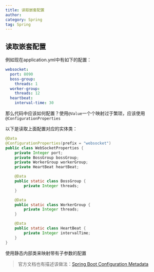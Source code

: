 ```yaml
---
title: 读取嵌套配置
author:
category: Spring
tag: Spring
---
```


## 读取嵌套配置

例如现在application.yml中有如下的配置：

```yaml
websocket:
  port: 8090
  boss-group:
    threads: 1
  worker-group:
    threads: 12
  heartbeat:
    interval-time: 30
```

那么代码中应该如何配置？使用`@Value`一个个映射过于繁琐，应该使用`@ConfigurationProperties`

以下是读取上面配置对应的实体类：

```java
@Data
@ConfigurationProperties(prefix = "websocket")
public class WebSocketProperties {
    private Integer port;
    private BossGroup bossGroup;
    private WorkerGroup workerGroup;
    private HeartBeat heartBeat;

    @Data
    public static class BossGroup {
        private Integer threads;
    }

    @Data
    public static class WorkerGroup {
        private Integer threads;
    }

    @Data
    public static class HeartBeat {
        private Integer intervalTime;
    }
}
```

使用静态内部类来映射带有子参数的配置


>
> 官方文档也有描述该做法：[Spring Boot Configuration Metadata](https://docs.spring.io/spring-boot/docs/3.1.5/reference/html/configuration-metadata.html#appendix.configuration-metadata.annotation-processor.automatic-metadata-generation.nested-properties)
>
